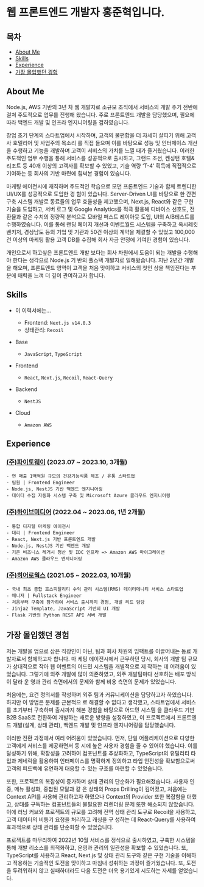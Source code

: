 # 웹 프론트엔드 개발자 홍준혁입니다.

## 목차

- [About Me](#About-Me)
- [Skills](#Skills)
- [Experience](#Experience)
- [가장 몰입했던 경험](#가장-몰입했던-경험)

## About Me

Node.js, AWS 기반의 3년 차 웹 개발자로 소규모 조직에서 서비스의 개발 주기 전반에 걸쳐 주도적으로 업무를 진행해 왔습니다. 주로 프론트엔드 개발을 담당했으며, 필요에 따라 백엔드 개발 및 인프라 엔지니어링을 겸하였습니다.

창업 초기 단계의 스타트업에서 시작하며, 고객의 불편함을 더 자세히 살피기 위해 고객사 호텔리어 및 사업주의 목소리 를 직접 들으며 이를 바탕으로 성능 및 인터페이스 개선을 수행하고 기능을 개발하며 고객이 서비스의 가치를 느낄 때가 즐거웠습니다. 이러한 주도적인 업무 수행을 통해 서비스를 성공적으로 출시하고, 그랜드 조선, 켄싱턴 호텔&리조트 등 40개 이상의 고객사를 확보할 수 있었고, 기술 역량 ‘T-4’ 획득에 직접적으로 기여하는 등 회사의 기반 마련에 힘써본 경험이 있습니다.

마케팅 에이전시에 재직하며 주도적인 학습으로 모던 프론트엔드 기술과 함께 트렌디한 UI/UX를 성공적으로 도입한 경 험이 있습니다. Server-Driven UI를 바탕으로 한 간편 구축 시스템 개발로 동료들의 업무 효율성을 제고했으며, Next.js, React와 같은 구현 기술을 도입하고, 서버 로그 및 Google Analytics를 적극 활용해 디바이스 선호도, 전환율과 같은 수치의 정량적 분석으로 모바일 퍼스트 레이아웃 도입, UI의 A/B테스트를 수행하였습니다. 이를 통해 랜딩 페이지 개선과 이벤트월드 시스템을 구축하고 옥시레킷벤키저, 경상남도 등의 기업 및 기관과 50건 이상의 계약을 체결할 수 있었고 100,000건 이상의 마케팅 활용 고객 DB를 수집해 회사 자금 안정에 기여한 경험이 있습니다.

개인으로서 하고싶은 프론트엔드 개발 보다는 회사 차원에서 도움이 되는 개발을 수행해야 한다는 생각으로 Node.js 기 반의 풀스택 개발자로 일해왔습니다. 지난 2년간 개발을 해오며, 프론트엔드 영역이 고객을 처음 맞이하고 서비스의 첫인 상을 책임진다는 부분에 매력을 느껴 더 깊이 관여하고자 합니다.

## Skills

- 이 이력서에는...
	- Frontend: `Next.js v14.0.3`
	- 상태관리: `Recoil`

- Base
  - `JavaScript`, `TypeScript`

- Frontend
  - `React`, `Next.js`, `Recoil`, `React-Query`

- Backend
  - `NestJS`

- Cloud
  - `Amazon AWS`

## Experience

### [(주)파이토웨이](https://www.phytoway.team/) (2023.07 ~ 2023.10, 3개월)
	- 연 매출 1백억원 규모의 건강기능식품 제조 / 유통 스타트업
	- 팀원 | Frontend Engineer
	- Node.js, NestJS 기반 백엔드 엔지니어링
	- 데이터 수집 자동화 시스템 구축 및 Microsoft Azure 클라우드 엔지니어링

### [(주)하이브미디어](http://hivemedia.co.kr/) (2022.04 ~ 2023.06, 1년 2개월)
	- 통합 디지털 마케팅 에이전시
	- 대리 | Frontend Engineer
	- React, Next.js 기반 프론트엔드 개발
	- Node.js, NestJS 기반 백엔드 개발
	- 기존 비즈니스 레거시 청산 및 IDC 인프라 => Amazon AWS 마이그레이션
	- Amazon AWS 클라우드 엔지니어링

### [(주)히어로웍스](https://www.heroworks.co.kr) (2021.05 ~ 2022.03, 10개월)
	- 국내 최초 종합 호스피탈리티 수익 관리 시스템(RMS) 데이터메니티 서비스 스타트업
	- 매니저 | Fullstack Engineer
	- 처음부터 구축에 참가하여 서비스 출시까지 경험, 개발 리드 담당
	- Jinja2 Template, JavaScript 기반의 UI 개발
	- Flask 기반의 Python REST API 서버 개발

## 가장 몰입했던 경험

저는 개발을 업으로 삼은 직장인이 아닌, 팀과 회사 차원의 임팩트를 이끌어내는 동료 개발자로서 함께하고자 합니다. 마 케팅 에이전시에서 근무하던 당시, 회사의 개발 팀 규모가 상대적으로 작아 웹 이벤트의 어드민 시스템을 개별적으로 제 작하는 데 어려움이 있었습니다. 그렇기에 외주 개발에 많이 의존하였고, 외주 개발팀마다 선호하는 배포 방식이 달라 운 영과 관리 측면에서의 문제와 함께 비용 측면의 문제가 있었습니다.

처음에는, 요건 정의서를 작성하며 외주 팀과 커뮤니케이션을 담당하고자 하였습니다. 하지만 이 방법은 문제를 근본적으 로 해결할 수 없다고 생각했고, 스타트업에서 서비스를 초기부터 구축하며 출시까지 해본 경험을 바탕으로 어드민 시스템 을 클라우드 기반 B2B SaaS로 전환하여 개발하는 새로운 방향을 설정하였고, 이 프로젝트에서 프론트엔드 개발(설계, 상태 관리), 백엔드 개발 및 인프라 엔지니어링을 담당했습니다.

이러한 전환 과정에서 여러 어려움이 있었습니다. 먼저, 단일 어플리케이션으로 다양한 고객에게 서비스를 제공하면서 동 시에 높은 사용자 경험을 줄 수 있어야 했습니다. 이를 달성하기 위해, 확장성을 고려하여 컴포넌트를 추상화하고, TypeScript의 유틸리티 타입과 제네릭을 활용하여 인터페이스를 명확하게 정의하고 타입 안전성을 확보함으로써 고객의 피드백에 유연하게 대응할 수 있는 구조를 마련할 수 있었습니다.

또한, 프로젝트의 복잡성이 증가하며 상태 관리의 단순화가 필요해졌습니다. 사용자 인증, 메뉴 활성화, 중첩된 모달과 같 은 상태의 Props Drilling이 깊어졌고, 처음에는 Context API를 사용해 관리하고자 하였으나 Context의 Provider 또한 복잡함을 더했고, 상태를 구독하는 컴포넌트들의 불필요한 리렌더링 문제 또한 해소되지 않았습니다. 이에 러닝 커브와 프로젝트의 규모를 고려해 전역 상태 관리 도구로 Recoil을 사용하고, 고객 데이터의 비동기 요청을 처리하고 캐싱을 구 성하는 데 React-Query를 사용하여 효과적으로 상태 관리를 단순화할 수 있었습니다.

프로젝트를 마무리하여 2022년 10월 서비스를 정식으로 출시하였고, 구축한 시스템을 통해 개발 리소스를 최적화하고, 운영과 관리의 일관성을 확보할 수 있었습니다. 또, TypeScript를 사용하고 React, Next.js 및 상태 관리 도구와 같은 구현 기술을 이해하고 적용하는 기술적인 도전을 맞이하고 마침내 성취하는 과정이 즐거웠습니다. 또, 도전을 두려워하지 않고 실패하더라도 다음 도전은 더욱 용기있게 시도하는 자세를 얻었습니다.